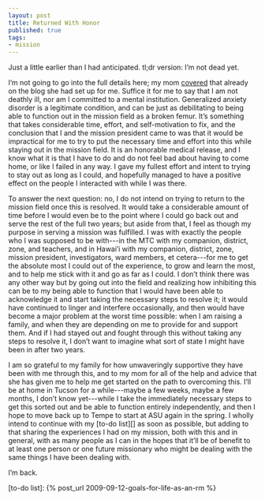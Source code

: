 ```yaml
---
layout: post
title: Returned With Honor
published: true
tags:
- mission
---
```


Just a little earlier than I had anticipated. tl;dr version: I’m not
dead yet.

I’m not going to go into the full details here; my mom [covered][] that
already on the blog she had set up for me. Suffice it for me to say
that I am not deathly ill, nor am I committed to a mental institution.
Generalized anxiety disorder is a legitimate condition, and can be just
as debilitating to being able to function out in the mission field as a
broken femur. It’s something that takes considerable time, effort, and
self-motivation to fix, and the conclusion that I and the mission
president came to was that it would be impractical for me to try to put
the necessary time and effort into this while staying out in the
mission field. It is an honorable medical release, and I know what it
is that I have to do and do not feel bad about having to come home, or
like I failed in any way. I gave my fullest effort and intent to trying
to stay out as long as I could, and hopefully managed to have a
positive effect on the people I interacted with while I was there.

<!-- more -->

To answer the next question: no, I do not intend on trying to return to
the mission field once this is resolved. It would take a considerable
amount of time before I would even be to the point where I could go
back out and serve the rest of the full two years; but aside from that,
I feel as though my purpose in serving a mission was fulfilled. I was
with exactly the people who I was supposed to be with---in the MTC with
my companion, district, zone, and teachers, and in Hawai’i with my
companion, district, zone, mission president, investigators, ward
members, et cetera---for me to get the absolute most I could out of the
experience, to grow and learn the most, and to help me stick with it
and go as far as I could. I don’t think there was any other way but by
going out into the field and realizing how inhibiting this can be to my
being able to function that I would have been able to acknowledge it
and start taking the necessary steps to resolve it; it would have
continued to linger and interfere occasionally, and then would have
become a major problem at the worst time possible: when I am raising a
family, and when they are depending on me to provide for and support
them. And if I had stayed out and fought through this without taking
any steps to resolve it, I don’t want to imagine what sort of state I
might have been in after two years.

I am so grateful to my family for how unwaveringly supportive they have
been with me through this, and to my mom for all of the help and advice
that she has given me to help me get started on the path to overcoming
this. I’ll be at home in Tucson for a while---maybe a few weeks, maybe
a few months, I don’t know yet---while I take the immediately necessary
steps to get this sorted out and be able to function entirely
independently, and then I hope to move back up to Tempe to start at ASU
again in the spring. I wholly intend to continue with my [to-do list][]
as soon as possible, but adding to that sharing the experiences I had
on my mission, both with this and in general, with as many people as I
can in the hopes that it’ll be of benefit to at least one person or one
future missionary who might be dealing with the same things I have been
dealing with.

I’m back.

[covered]: http://jesseinhawaii.blogspot.com/2009/10/update.html
[to-do list]: {% post_url 2009-09-12-goals-for-life-as-an-rm %}
